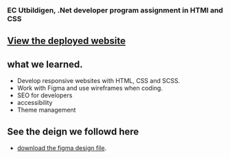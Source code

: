 ### EC Utbildigen, .Net developer program assignment in HTMl and CSS
## [View the deployed website](https://emanuelgustafzon.github.io/sillicon/)
## what we learned. 
* Develop responsive websites with HTML, CSS and SCSS.
* Work with Figma and use wireframes when coding. 
* SEO for developers
* accessibility 
* Theme management

## See the deign we followd here 
* [download the figma design file](https://omniway.se/file/eyJ0eXAiOiJKV1QiLCJhbGciOiJIUzI1NiJ9.eyJpZCI6NjAwNDQ5LCJjbHMiOiJDb3Vyc2VSZXNvdXJjZSIsImV4cCI6MTcyNjQwMzg4NywicHJldmlld1R5cGUiOiJ1bmtub3duIn0.uCUeM1asgSva26NVegyge--fZTi55hX7Zy2MotpqslI).
